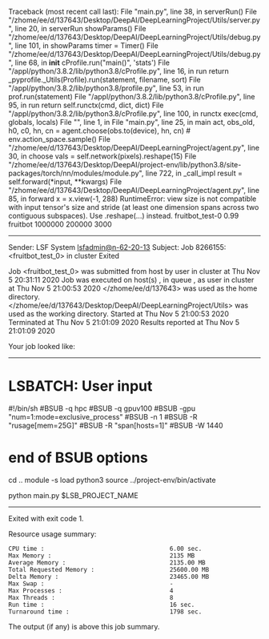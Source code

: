 Traceback (most recent call last):
  File "main.py", line 38, in <module>
    serverRun()
  File "/zhome/ee/d/137643/Desktop/DeepAI/DeepLearningProject/Utils/server.py", line 20, in serverRun
    showParams()
  File "/zhome/ee/d/137643/Desktop/DeepAI/DeepLearningProject/Utils/debug.py", line 101, in showParams
    timer = Timer()
  File "/zhome/ee/d/137643/Desktop/DeepAI/DeepLearningProject/Utils/debug.py", line 68, in __init__
    cProfile.run("main()", 'stats')
  File "/appl/python/3.8.2/lib/python3.8/cProfile.py", line 16, in run
    return _pyprofile._Utils(Profile).run(statement, filename, sort)
  File "/appl/python/3.8.2/lib/python3.8/profile.py", line 53, in run
    prof.run(statement)
  File "/appl/python/3.8.2/lib/python3.8/cProfile.py", line 95, in run
    return self.runctx(cmd, dict, dict)
  File "/appl/python/3.8.2/lib/python3.8/cProfile.py", line 100, in runctx
    exec(cmd, globals, locals)
  File "<string>", line 1, in <module>
  File "main.py", line 25, in main
    act, obs_old, h0, c0, hn, cn = agent.choose(obs.to(device), hn, cn)  # env.action_space.sample()
  File "/zhome/ee/d/137643/Desktop/DeepAI/DeepLearningProject/agent.py", line 30, in choose
    vals = self.network(pixels).reshape(15)
  File "/zhome/ee/d/137643/Desktop/DeepAI/project-env/lib/python3.8/site-packages/torch/nn/modules/module.py", line 722, in _call_impl
    result = self.forward(*input, **kwargs)
  File "/zhome/ee/d/137643/Desktop/DeepAI/DeepLearningProject/agent.py", line 85, in forward
    x = x.view(-1, 288)
RuntimeError: view size is not compatible with input tensor's size and stride (at least one dimension spans across two contiguous subspaces). Use .reshape(...) instead.
fruitbot_test-0 0.99 fruitbot 1000000 200000 3000

------------------------------------------------------------
Sender: LSF System <lsfadmin@n-62-20-13>
Subject: Job 8266155: <fruitbot_test_0> in cluster <dcc> Exited

Job <fruitbot_test_0> was submitted from host <n-62-30-6> by user <s183905> in cluster <dcc> at Thu Nov  5 20:31:11 2020
Job was executed on host(s) <n-62-20-13>, in queue <gpuv100>, as user <s183905> in cluster <dcc> at Thu Nov  5 21:00:53 2020
</zhome/ee/d/137643> was used as the home directory.
</zhome/ee/d/137643/Desktop/DeepAI/DeepLearningProject/Utils> was used as the working directory.
Started at Thu Nov  5 21:00:53 2020
Terminated at Thu Nov  5 21:01:09 2020
Results reported at Thu Nov  5 21:01:09 2020

Your job looked like:

------------------------------------------------------------
# LSBATCH: User input
#!/bin/sh
#BSUB -q hpc
#BSUB -q gpuv100
#BSUB -gpu "num=1:mode=exclusive_process"
#BSUB -n 1
#BSUB -R "rusage[mem=25G]"
#BSUB -R "span[hosts=1]"
#BSUB -W 1440
# end of BSUB options
cd ..
module -s load python3
source ../project-env/bin/activate

python main.py $LSB_PROJECT_NAME


------------------------------------------------------------

Exited with exit code 1.

Resource usage summary:

    CPU time :                                   6.00 sec.
    Max Memory :                                 2135 MB
    Average Memory :                             2135.00 MB
    Total Requested Memory :                     25600.00 MB
    Delta Memory :                               23465.00 MB
    Max Swap :                                   -
    Max Processes :                              4
    Max Threads :                                8
    Run time :                                   16 sec.
    Turnaround time :                            1798 sec.

The output (if any) is above this job summary.

